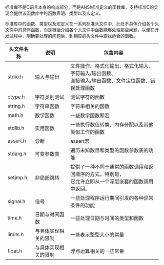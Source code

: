标准库不是C语言本身的构成部分，而是ANSI标准定义的函数库，支持标准C的实现会提供该函数库中的函数声明、类型以及宏定义。



标准库中的函数、类型以及宏定义在一系列标准头文件中，此处不具体介绍各个头文件中的具体函数，而是概括介绍各个头文件中函数能够处理那些问题，以便在开发过程中，明确要处理的问题后，到相应的头文件中查找适合的函数。



| 头文件名称 | 说明                 | 包含内容                                                     |
| ---------- | -------------------- | ------------------------------------------------------------ |
| stdio.h    | 输入与输出           | 文件操作、格式化输出、格式化输入、字符输入/输出函数、<br />直接输入/输出函数、文件定位函数、错误处理函数 |
| ctype.h    | 字符类别测试         | 测试字符的函数                                               |
| string.h   | 字符串函数           | 字符串相关的函数                                             |
| math.h     | 数学函数             | 一些数学函数和宏                                             |
| stdlib.h   | 实用函数             | 一些执行数值转换、内存分配以及其他类似工作的函数             |
| assert.h   | 诊断                 | assert宏                                                     |
| stdarg.h   | 可变参数表           | 遍历未知数目和类型的函数参数表的功能                         |
| setjmp.h   | 非局部跳转           | 提供了一种不同于通常的函数调用和返回顺序的方式，特别是，<br />它允许立即从一个深层嵌套的函数调用中返回。 |
| signal.h   | 信号                 | 一些处理程序运行期间引发的各种异常条件的功能                 |
| time.h     | 日期与时间函数       | 一些处理日期与时间的类型和函数                               |
| limits.h   | 与具体实现相关的限制 | 一些表示整型大小的常量                                       |
| float.h    | 与具体实现相关的限制 | 浮点运算相关的一些常量                                       |